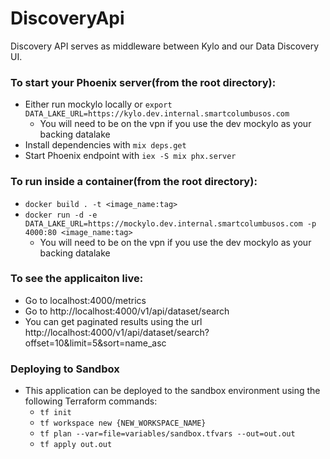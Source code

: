 # DiscoveryApi

Discovery API serves as middleware between Kylo and our Data Discovery UI.

### To start your Phoenix server(from the root directory):

  * Either run mockylo locally or `export DATA_LAKE_URL=https://kylo.dev.internal.smartcolumbusos.com`
    * You will need to be on the vpn if you use the dev mockylo as your backing datalake
  * Install dependencies with `mix deps.get`
  * Start Phoenix endpoint with `iex -S mix phx.server`

### To run inside a container(from the root directory):
  * `docker build . -t <image_name:tag>`
  * `docker run -d -e DATA_LAKE_URL=https://mockylo.dev.internal.smartcolumbusos.com -p 4000:80 <image_name:tag>`
    * You will need to be on the vpn if you use the dev mockylo as your backing datalake

### To see the applicaiton live:
  * Go to localhost:4000/metrics
  * Go to http://localhost:4000/v1/api/dataset/search
  * You can get paginated results using the url http://localhost:4000/v1/api/dataset/search?offset=10&limit=5&sort=name_asc

### Deploying to Sandbox

* This application can be deployed to the sandbox environment using the following Terraform commands:
  * `tf init`
  * `tf workspace new {NEW_WORKSPACE_NAME}`
  * `tf plan --var=file=variables/sandbox.tfvars --out=out.out`
  * `tf apply out.out`
